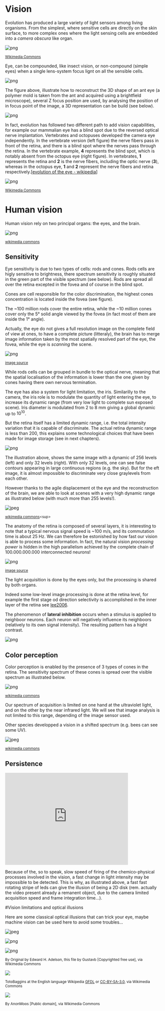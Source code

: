 # Vision

Evolution has produced a large variety of light sensors among living organisms. From the simplest, where sensitive cells are directly on the skin surface, to more complex ones where the light sensing cells are embedded into a *camera obscura* like organ.
    
![png](output_3_0.png)

<sup>[Wikimedia Commons](https://en.wikipedia.org/wiki/Evolution_of_the_eye#/media/File:Diagram_of_eye_evolution.svg)<sup>

Eye, can be compounded, like insect vision, or non-compound (simple eyes) when a single lens-system focus lignt on all the sensible cells.

![png](output_6_0.png)


The figure above, illustrate how to reconstruct the 3D shape of an ant eye (a polymer mold is taken from the ant and acquired using a brightfield microscope), several Z focus position are used, by analysing the position of in focus point of the image, a 3D representation can be build (see below).


![png](output_8_0.png)


In fact, evolution has followed two different path to add vision capabilities, for example our mammalian eye has a blind spot due to the reversed optical nerve implantation.
Vertebrates and octopuses developed the camera eye independently.
In the vertebrate version (left figure) the nerve fibers pass in front of the retina, and there is a blind spot where the nerves pass through the retina. In the vertebrate example, **4** represents the blind spot, which is notably absent from the octopus eye (right figure). In vertebrates, **1** represents the retina and **2** is the nerve fibers, including the optic nerve (**3**), whereas in the octopus eye, **1** and **2** represent the nerve fibers and retina respectively.[[evolution of the eye - wikipedia](https://en.wikipedia.org/wiki/Evolution_of_the_eye)]

    
![png](output_10_0.png)
    
<sup>[Wikimedia Commons](https://en.wikipedia.org/wiki/Evolution_of_the_eye#/media/File:Evolution_eye.svg)<sup>

# Human vision

Human vision rely on two principal organs: the eyes, and the brain. 

   
![png](output_14_0.png)
    
<sup>[wikimedia commons](https://commons.wikimedia.org/wiki/File:Three_Internal_chambers_of_the_Eye.png)<sup>

## Sensitivity

Eye sensitivity is due to two types of cells: rods and cones. Rods cells are higly sensitive to brightness, there spectrum sensitivity is roughly situated in the green part of the visible spectrum (see below). Rods are spread all over the retina excepted in the fovea and of course in the blind spot.

Cones are cell responsible for the color discrimination, the highest cones concentration is located inside the fovea (see figure).

The ~100 million rods cover the entire retina, while the ~10 million cones cover only the 5° solid angle viewed by the fovea (in fact most of them are inside the 1° angle). 

Actually, the eye do not gives a full resolution image on the complete field of view at ones, to have a complete picture (litteraly), the brain has to merge image information taken by the most spatially resolved part of the eye, the fovea, while the eye is *scanning* the scene.

    
![png](output_18_0.png)

<sup>[image source](https://en.wikipedia.org/wiki/Photoreceptor_cell)<sup>

While rods cells can be grouped in bundle to the optical nerve, meaning that the spatial localisation of the information is lower than the one given by cones having there own nervous termination.

The eye has also a system for light limitation, the iris. Similarilly to the camera, the iris role is to modulate the quantity of light entering the eye, to increase its dynamic range (from very low light to complete sun exposed scene). Iris diameter is modulated from 2 to 8 mm giving a global dynamic up to $10^{10}$.

But the retina itself has a limited dynamic range, i.e. the total intensity variation that it is capable of discriminate. The actual retina dynamic range is less than 200, this explains some technological choices that have been made for image storage (see in next chapters).


![png](output_22_0.png)
    


The illustration above, shows the same image with a dynamic of 256 levels (left) and only 32 levels (right). With only 32 levels, one can see false contours appearing in large continuous regions (e.g. the sky). But for the eft image, it is almost impossible to discriminate very close graylevels from each other.

However thanks to the agile displacement ot the eye and the reconstruction of the brain, we are able to look at scenes with a very high dynamic range as illustrated below (with much more than 255 levels!).
 

![jpeg](output_24_0.jpg)
    
<sup>[wikimedia commons](https://commons.wikimedia.org/wiki/File:HDR_image_%2B_3_source_pictures_(Cerro_Tronador,_Argentina).jpg)<sup>

The anatomy of the retina is composed of several layers, it is interesting to note that a typical nervous signal speed is ~100 m/s, and its commutation time is about 25 Hz. We can therefore be estonished by how fast our vision is able to process some information. In fact, the natural vision *processing power* is hidden in the high parallelism achieved by the complete chain of 100.000.000.000 interconnected neurons!

    
![png](output_27_0.png)
    

<sup>[image source](http://www.slideshare.net/schwartzcm/ch-10-senses-part-ii)<sup>

The light acquisition is done by the eyes only, but the processing is shared by both organs.

Indeed some low-level image processing is done at the retina level, for example the first stage od direction  selectivity is accomplished in the inner layer of the retina see [lee2006](http://www.sciencedirect.com/science/article/pii/S0896627306006283).

The phenomenon of **lateral inhibition** occurs when a stimulus is applied to neighboor neurons. Each neuron will negatively influence its neighboors (relatively to its own signal intensity). The resulting pattern has a hight contrast.


![png](output_30_0.png)
    



## Color perception

Color perception is enabled by the presence of 3 types of cones in the retina. The sensitivity spectrum of these cones is spread over the visible spectrum as illustrated below.

    
![png](output_33_0.png)
    



<sup>[wikimedia commons](https://commons.wikimedia.org/wiki/File:Cone-response.svg)<sup>

Our spectrum of acquisition is limited on one hand at the ultraviolet light, and on the other by the near infrared light.
We will see that image analysis is not limited to this range, depending of the image sensor used.

Other species developped a vision in a shifted spectrum (e.g. bees can see some UV).


![jpeg](output_36_0.jpg)
    

<sup>[wikimedia commons](https://commons.wikimedia.org/wiki/File:UV_and_Vis_Sunscreen.jpg)<sup>

## Persistence


<iframe
    width="400"
    height="300"
    src="https://www.youtube.com/embed/Md78sOI1-r8"
    frameborder="0"
    allowfullscreen
></iframe>




Because of the, so to speak, slow speed of firing of the chemico-physical processes involved in the vision, a fast change in light intensity may be impossible to be detected. This is why, as illustrated above, a fast fast rotating stripe of leds can give the illusion of being a 2D disk (rem. actually the video present already a remanent object, due to the camera limited acquisition speed and frame integration time...).

#Vision limitations and optical illusions

Here are some classical optical illusions that can trick your eye, maybe machine vision can be used here to avoid some troubles...

    
![jpeg](output_42_0.jpg)
        
![png](output_43_0.png)
    
![png](output_44_0.png)
    

<sup>By Original by Edward H. Adelson, this file by Gustavb [Copyrighted free use], via Wikimedia Commons<sup>

<img src="https://upload.wikimedia.org/wikipedia/commons/6/6e/Lilac-Chaser.gif"/>


<sup>TotoBaggins at the English language Wikipedia [GFDL](http://www.gnu.org/copyleft/fdl.html) or [CC-BY-SA-3.0](http://creativecommons.org/licenses/by-sa/3.0/), via Wikimedia Commons<sup>

<img src="https://upload.wikimedia.org/wikipedia/commons/thumb/b/b8/Optical-illusion-checkerboard-twisted-cord.svg/500px-Optical-illusion-checkerboard-twisted-cord.svg.png"/>

<sup>By AnonMoos [Public domain], via Wikimedia Commons<sup>
